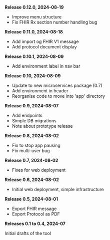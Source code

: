 **Release 0.12.0, 2024-08-19**

- Improve menu structure
- Fix FHIR Rx section number handling bug

**Release 0.11.0, 2024-08-18**

- Add import og FHIR V1 message
- Add protocol document display

**Release 0.10.1, 2024-08-09**

- Add environment label in nav bar 

**Release 0.10, 2024-08-09**

- Update to new microservices package (0.7)
- Add environment in header
- Reorganise code to move into 'app' directory

**Release 0.9, 2024-08-07**

- Add endpoints
- Simple DB migrations
- Note about prototype release

**Release 0.8, 2024-08-02**

- Fix to stop app pausing
- Fix multi-user bug

**Release 0.7, 2024-08-02**

- Fixes for web deployment

**Release 0.6, 2024-08-02**

- Initial web deployment, simple infrastructure

**Release 0.5, 2024-08-01**

- Export FHIR message
- Export Protocol as PDF

**Releases 0.1 to 0.4, 2024-07**

Initial drafts of the tool

